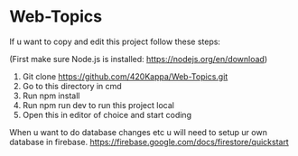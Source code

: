 # Web-Topics
If u want to copy and edit this project follow these steps:

(First make sure Node.js is installed: https://nodejs.org/en/download)
1. Git clone https://github.com/420Kappa/Web-Topics.git
2. Go to this directory in cmd
3. Run npm install 
4. Run npm run dev to run this project local
5. Open this in editor of choice and start coding

When u want to do database changes etc u will need to setup ur own database in firebase.
https://firebase.google.com/docs/firestore/quickstart 

